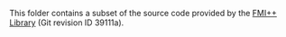 This folder contains a subset of the source code provided by the [FMI++ Library](http://fmipp.sourceforge.net "Link to FMI++ Library") (Git revision ID 39111a).